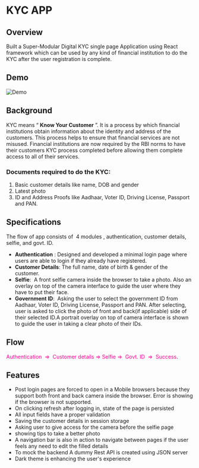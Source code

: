 # KYC APP

## Overview

Built a Super-Modular Digital KYC ​single page Application using React framework which can be used by any kind of financial institution to do the KYC after the user registration is complete.

## Demo

![Demo](https://user-images.githubusercontent.com/45638058/80860521-abdabe80-8c85-11ea-9452-2628fce6d5a2.gif)

## Background

KYC means “​ **Know Your Customer​** ”. It is a process by which financial institutions obtain information about the identity and address of the customers. This process helps to ensure that financial services are not misused. Financial institutions are now required by the RBI norms to have their customers KYC process completed before allowing them complete access to all of their services.

### Documents required to do the KYC:

1. Basic customer details like name, DOB and gender
2. Latest photo
3. ID and Address Proofs like Aadhaar, Voter ID, Driving License, Passport and PAN.

## Specifications

The flow of app consists of ​ 4 modules​ , authentication, customer details, selfie, and govt. ID.

-   **Authentication​** : Designed and developed a minimal login page where users are able to login if they already have registered.
-   **Customer Details**: The full name, date of birth & gender of the customer.
-   **Selfie**: ​ A front selfie camera ​inside the browser to take a photo. Also an overlay on top of the camera interface to guide the user where they have to put their face.
-   **Government ID**: ​ Asking the user to select the government ID from Aadhaar, Voter ID, Driving License, Passport and PAN. After selecting, user is asked to click the photo of front and back(if applicable) side of their selected ID.A portrait overlay on top of camera interface is shown to guide the user in taking a clear photo of their IDs.

## Flow

<span style="color:#FF0090"> Authentication ​ => ​ Customer details ​ => Selfie => ​ Govt. ID ​ => ​ Success</span>.

## Features

-   Post login pages are forced to open in a Mobile browsers because they support both front and back camera inside the browser. Error is showing if the browser is not supported.
-   On clicking refresh after logging in, state of the page is persisted
-   All input fields have a proper validation
-   Saving the customer details in session storage
-   Asking user to give access for the camera before the selfie page
-   showing tips to take a better photo
-   A navigation bar is also in action to navigate between pages if the user feels any need to edit the filled details
-   To mock the backend A dummy Rest API is created using JSON server
-   Dark theme is enhancing the user's experience

